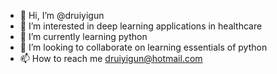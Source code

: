 - 👋 Hi, I’m @druiyigun
- 👀 I’m interested in deep learning applications in healthcare 
- 🌱 I’m currently learning python
- 💞️ I’m looking to collaborate on learning essentials of python
- 📫 How to reach me druiyigun@hotmail.com

<!---
druiyigun/druiyigun is a ✨ special ✨ repository because its `README.md` (this file) appears on your GitHub profile.
You can click the Preview link to take a look at your changes.
--->
